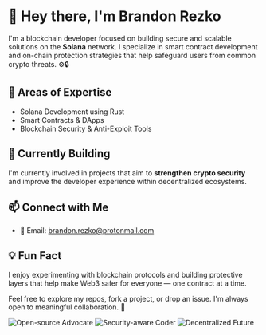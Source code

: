 # 👋 Hey there, I'm Brandon Rezko

I'm a blockchain developer focused on building secure and scalable solutions on the **Solana** network. I specialize in smart contract development and on-chain protection strategies that help safeguard users from common crypto threats. ⚙️🔒


## 🔧 Areas of Expertise

- Solana Development using Rust  
- Smart Contracts & DApps  
- Blockchain Security & Anti-Exploit Tools  


## 🌱 Currently Building

I'm currently involved in projects that aim to **strengthen crypto security** and improve the developer experience within decentralized ecosystems.


## 📫 Connect with Me

- 📩 Email: [brandon.rezko@protonmail.com](mailto:lindsey.nong@protonmail.com)


## 💡 Fun Fact

I enjoy experimenting with blockchain protocols and building protective layers that help make Web3 safer for everyone — one contract at a time.


Feel free to explore my repos, fork a project, or drop an issue. I'm always open to meaningful collaboration. 🙌

![Open-source Advocate](https://img.shields.io/badge/Open--source%20Advocate-blue?style=for-the-badge)
![Security-aware Coder](https://img.shields.io/badge/Security--aware%20Coder-brightgreen?style=for-the-badge)
![Decentralized Future](https://img.shields.io/badge/Building%20for%20the%20Future-purple?style=for-the-badge)
